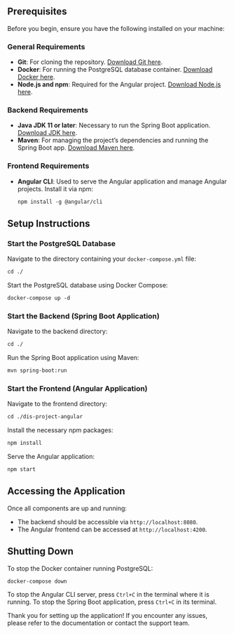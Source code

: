 ## Prerequisites

Before you begin, ensure you have the following installed on your machine:

### General Requirements
- **Git**: For cloning the repository. [Download Git here](https://git-scm.com/downloads).
- **Docker**: For running the PostgreSQL database container. [Download Docker here](https://www.docker.com/products/docker-desktop).
- **Node.js and npm**: Required for the Angular project. [Download Node.js here](https://nodejs.org/en/download/).

### Backend Requirements
- **Java JDK 11 or later**: Necessary to run the Spring Boot application. [Download JDK here](https://adoptopenjdk.net/).
- **Maven**: For managing the project’s dependencies and running the Spring Boot app. [Download Maven here](https://maven.apache.org/download.cgi).

### Frontend Requirements
- **Angular CLI**: Used to serve the Angular application and manage Angular projects. Install it via npm:
  ```markdown
  npm install -g @angular/cli
  ```

## Setup Instructions

### Start the PostgreSQL Database
Navigate to the directory containing your `docker-compose.yml` file:
```markdown
cd ./
```
Start the PostgreSQL database using Docker Compose:
```markdown
docker-compose up -d
```

### Start the Backend (Spring Boot Application)
Navigate to the backend directory:
```markdown
cd ./
```
Run the Spring Boot application using Maven:
```markdown
mvn spring-boot:run
```

### Start the Frontend (Angular Application)
Navigate to the frontend directory:
```markdown
cd ./dis-project-angular
```
Install the necessary npm packages:
```markdown
npm install
```
Serve the Angular application:
```markdown
npm start
```

## Accessing the Application
Once all components are up and running:
- The backend should be accessible via `http://localhost:8080`.
- The Angular frontend can be accessed at `http://localhost:4200`.

## Shutting Down
To stop the Docker container running PostgreSQL:
```markdown
docker-compose down
```
To stop the Angular CLI server, press `Ctrl+C` in the terminal where it is running.
To stop the Spring Boot application, press `Ctrl+C` in its terminal.

Thank you for setting up the application! If you encounter any issues, please refer to the documentation or contact the support team.

